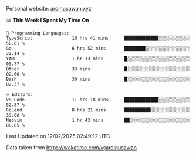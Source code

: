 Personal website: [ardinusawan.xyz](https://ardinusawan.xyz)

<!--START_SECTION:waka-->
📊 **This Week I Spent My Time On** 

```text
💬 Programming Languages: 
TypeScript               10 hrs 41 mins      █████████████░░░░░░░░░░░░   50.01 % 
Go                       6 hrs 52 mins       ████████░░░░░░░░░░░░░░░░░   32.14 % 
YAML                     1 hr 13 mins        █░░░░░░░░░░░░░░░░░░░░░░░░   05.77 % 
Other                    33 mins             █░░░░░░░░░░░░░░░░░░░░░░░░   02.60 % 
Bash                     30 mins             █░░░░░░░░░░░░░░░░░░░░░░░░   02.37 % 

🔥 Editors: 
VS Code                  11 hrs 18 mins      █████████████░░░░░░░░░░░░   52.87 % 
GoLand                   8 hrs 21 mins       ██████████░░░░░░░░░░░░░░░   39.08 % 
Neovim                   1 hr 43 mins        ██░░░░░░░░░░░░░░░░░░░░░░░   08.05 % 
```


 Last Updated on 12/02/2025 02:49:12 UTC
<!--END_SECTION:waka-->
Data taken from https://wakatime.com/@ardinusawan
